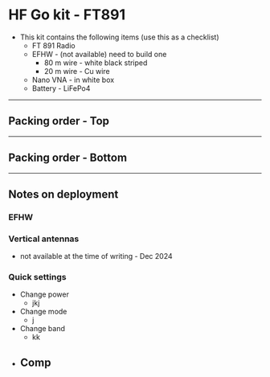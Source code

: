 # HF Go kit - FT891

- This kit contains the following items (use this as a checklist)
	- FT 891 Radio
	- EFHW -  (not available) need to build one 
		- 80 m wire - white black striped
		- 20 m wire - Cu wire
	- Nano VNA - in white box
	- Battery - LiFePo4

---
## Packing order - Top


---
## Packing order - Bottom



---
## Notes on deployment

### EFHW 



### Vertical antennas

-  not available at the time of writing - Dec 2024

### Quick settings 

- Change power
	- jkj
- Change mode
	- j
- Change band
	- kk
- Comp
	- 